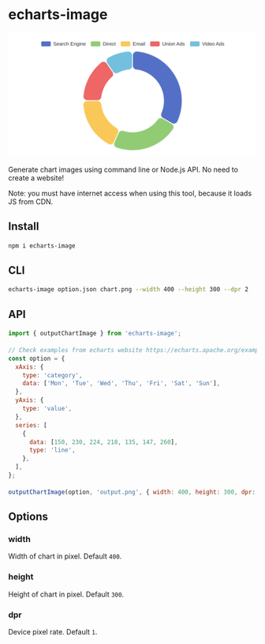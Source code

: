 # echarts-image

![Chart](chart.png)

Generate chart images using command line or Node.js API. No need to create a website!

Note: you must have internet access when using this tool, because it loads JS from CDN.

## Install

```bash
npm i echarts-image
```

## CLI

```bash
echarts-image option.json chart.png --width 400 --height 300 --dpr 2
```

## API

```js
import { outputChartImage } from 'echarts-image';

// Check examples from echarts website https://echarts.apache.org/examples/
const option = {
  xAxis: {
    type: 'category',
    data: ['Mon', 'Tue', 'Wed', 'Thu', 'Fri', 'Sat', 'Sun'],
  },
  yAxis: {
    type: 'value',
  },
  series: [
    {
      data: [150, 230, 224, 218, 135, 147, 260],
      type: 'line',
    },
  ],
};

outputChartImage(option, 'output.png', { width: 400, height: 300, dpr: 2 });
```

## Options

### width

Width of chart in pixel. Default `400`.

### height

Height of chart in pixel. Default `300`.

### dpr

Device pixel rate. Default `1`.
